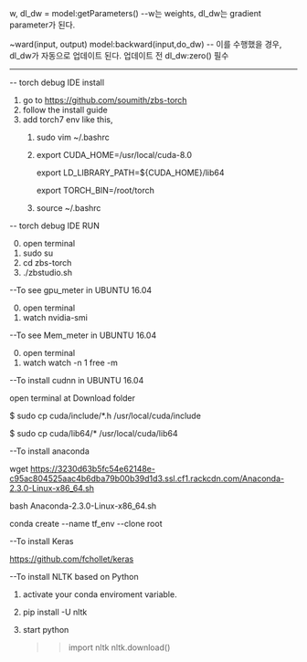 w, dl_dw = model:getParameters() --w는 weights, dl_dw는 gradient parameter가 된다.

~ward(input, output)
model:backward(input,do_dw) -- 이를 수행했을 경우, dl_dw가 자동으로 업데이트 된다. 업데이트 전 dl_dw:zero() 필수

-------
-- torch debug IDE install
1. go to https://github.com/soumith/zbs-torch
2. follow the install guide
3. add torch7 env like this,
   1. sudo vim ~/.bashrc
   2.  export CUDA_HOME=/usr/local/cuda-8.0
   
       export LD_LIBRARY_PATH=${CUDA_HOME}/lib64
       
       export TORCH_BIN=/root/torch
   3. source ~/.bashrc

-- torch debug IDE RUN

0. open terminal
1. sudo su
2. cd zbs-torch
3. ./zbstudio.sh

--To see gpu_meter in UBUNTU 16.04

0. open terminal
1. watch nvidia-smi

--To see Mem_meter in UBUNTU 16.04

0. open terminal
1. watch watch -n 1 free -m

--To install cudnn in UBUNTU 16.04

open terminal at Download folder

$ sudo cp cuda/include/*.h /usr/local/cuda/include

$ sudo cp cuda/lib64/* /usr/local/cuda/lib64

--To install anaconda

wget https://3230d63b5fc54e62148e-c95ac804525aac4b6dba79b00b39d1d3.ssl.cf1.rackcdn.com/Anaconda-2.3.0-Linux-x86_64.sh

bash Anaconda-2.3.0-Linux-x86_64.sh

conda create --name tf_env --clone root

--To install Keras

https://github.com/fchollet/keras


--To install NLTK based on Python

1. activate your conda enviroment variable.

2. pip install -U nltk

3. start python
   >> import nltk
   >> nltk.download()
